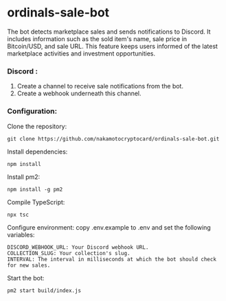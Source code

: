# ordinals-sale-bot
The bot detects marketplace sales and sends notifications to Discord. It includes information such as the sold item's name, sale price in Bitcoin/USD, and sale URL. This feature keeps users informed of the latest marketplace activities and investment opportunities. 
### Discord :

1. Create a channel to receive sale notifications from the bot.
2. Create a webhook underneath this channel.

### Configuration:

Clone the repository: 
```
git clone https://github.com/nakamotocryptocard/ordinals-sale-bot.git
```

Install dependencies: 
```
npm install
```

Install pm2: 
```
npm install -g pm2
```

Compile TypeScript: 
```
npx tsc
```

Configure environment: copy .env.example to .env and set the following variables:
```
DISCORD_WEBHOOK_URL: Your Discord webhook URL.
COLLECTION_SLUG: Your collection's slug.
INTERVAL: The interval in milliseconds at which the bot should check for new sales.
```
Start the bot:  
```
pm2 start build/index.js
```